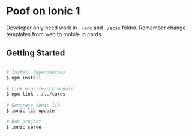 # Poof on Ionic 1


Developer only need work in `./src` and `./scss` folder.
Remember change templates from web to mobile in cards.


## Getting Started

```sh

# Install dependencies
$ npm install

# Link exosite-pcc module
$ npm link ../../cards

# Generate ionic lib
$ ionic lib update

# Run project
$ ionic serve
```
